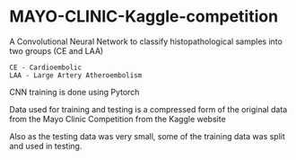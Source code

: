 # MAYO-CLINIC-Kaggle-competition
A Convolutional Neural Network to classify histopathological samples into two groups (CE and LAA)
  
    CE - Cardioembolic
    LAA - Large Artery Atheroembolism

CNN training is done using Pytorch

Data used for training and testing is a compressed form of the original data from the Mayo Clinic Competition from the Kaggle website

Also as the testing data was very small, some of the training data was split and used in testing.
